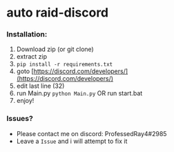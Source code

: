 # auto raid-discord

### Installation:
1) Download zip (or git clone)
2) extract zip
3) ``pip install -r requirements.txt``
4) goto [https://discord.com/developers/](https://discord.com/developers/)
5) edit last line (32)
6) run Main.py ``python Main.py`` OR run start.bat
7) enjoy!


### Issues?
- Please contact me on discord: ProfessedRay4#2985 
- Leave a `Issue` and i will attempt to fix it
